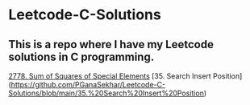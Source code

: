 # Leetcode-C-Solutions

## This is a repo where I have my Leetcode solutions in C programming.

[2778. Sum of Squares of Special Elements](https://github.com/PGanaSekhar/Leetcode-C-Solutions/blob/main/2778.%20Sum%20of%20Squares%20of%20Special%20Elements)
[35. Search Insert Position] (https://github.com/PGanaSekhar/Leetcode-C-Solutions/blob/main/35.%20Search%20Insert%20Position)
